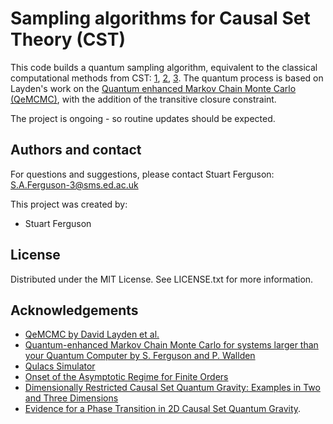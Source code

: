 

# Sampling algorithms for Causal Set Theory (CST)

This code builds a quantum sampling algorithm, equivalent to the classical computational methods from CST: [1](https://arxiv.org/abs/1504.05902), [2](https://arxiv.org/abs/1908.11647), [3](https://arxiv.org/pdf/1110.6244).
The quantum process is based on Layden's work on the [Quantum enhanced Markov Chain Monte Carlo (QeMCMC)](https://www.nature.com/articles/s41586-023-06095-4), with the addition of the transitive closure constraint.

The project is ongoing - so routine updates should be expected.

## Authors and contact
For questions and suggestions, please contact Stuart Ferguson: S.A.Ferguson-3@sms.ed.ac.uk
 
This project was created by:
* Stuart Ferguson


## License

Distributed under the MIT License. See LICENSE.txt for more information.


## Acknowledgements

* [QeMCMC by David Layden et al.](https://www.nature.com/articles/s41586-023-06095-4)
* [Quantum-enhanced Markov Chain Monte Carlo for systems larger than your Quantum Computer by S. Ferguson and P. Wallden](https://arxiv.org/abs/2405.04247)
* [Qulacs Simulator](https://quantum-journal.org/papers/q-2021-10-06-559/)
* [Onset of the Asymptotic Regime for Finite Orders
](https://arxiv.org/abs/1504.05902)
* [Dimensionally Restricted Causal Set Quantum Gravity: Examples in Two and Three Dimensions
](https://arxiv.org/abs/1908.11647)
* [Evidence for a Phase Transition
in 2D Causal Set Quantum Gravity](https://arxiv.org/pdf/1110.6244).










